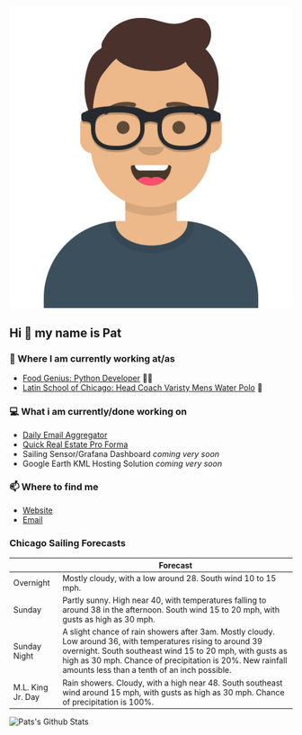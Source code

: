 [![Social banner for p-j-falconer](https://raw.githubusercontent.com/P-J-FALCONER/P-J-FALCONER/master/assets/avataaars.svg)](https://patfalconer.com/)
## Hi :wave: my name is Pat

### 💼 Where I am currently working at/as
- [Food Genius: Python Developer](https://getfoodgenius.com/) 🍔🐍
- [Latin School of Chicago: Head Coach Varisty Mens Water Polo](https://www.latinschool.org/) 🤽


### 💻 What i am currently/done working on
 - [Daily Email Aggregator](https://github.com/P-J-FALCONER/dott_daily_mail)
 - [Quick Real Estate Pro Forma](https://github.com/P-J-FALCONER/henry)
 - Sailing Sensor/Grafana Dashboard *coming very soon*
 - Google Earth KML Hosting Solution *coming very soon*

### 📫 Where to find me
 - [Website](https://patfalconer.com/)
 - [Email](mailto:patrick.j.falconer@gmail.com)


### Chicago Sailing Forecasts
|   | Forecast  |
|---|---|
| Overnight | Mostly cloudy, with a low around 28. South wind 10 to 15 mph. |
| Sunday | Partly sunny. High near 40, with temperatures falling to around 38 in the afternoon. South wind 15 to 20 mph, with gusts as high as 30 mph. |
| Sunday Night | A slight chance of rain showers after 3am. Mostly cloudy. Low around 36, with temperatures rising to around 39 overnight. South southeast wind 15 to 20 mph, with gusts as high as 30 mph. Chance of precipitation is 20%. New rainfall amounts less than a tenth of an inch possible. |
| M.L. King Jr. Day | Rain showers. Cloudy, with a high near 48. South southeast wind around 15 mph, with gusts as high as 30 mph. Chance of precipitation is 100%. |

![Pats's Github Stats](https://github-readme-stats.vercel.app/api?username=p-j-falconer&show_icons=true&theme=radical)
